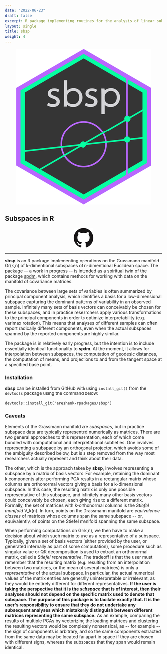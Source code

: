 ```yaml
---
date: "2022-06-23"
draft: false
excerpt: R package implementing routines for the analysis of linear subspaces, such as those obtained by principal component analysis. Formally, it is designed for the analysis of data lying on the Grassmann manifold G(k,n) of k-dimentional subspaces of n-dimentional Euclidean space.
layout: single
title: sbsp
weight: 4
---
```


<p align="center">
  <img src="sbsp-hex.png" />
</p>

## Subspaces in R

<p align="center">
  <a href="https://github.com/areshenk-rpackages/sbsp"><img src="giticon.png" alt="Github" style="width:64px;height:64px;"></a>
</p>

---

**sbsp** is an R package implementing operations on the Grassmann manifold Gr(k,n) of k-dimentional subspaces of n-dimentional Euclidean space. The package -- a work in progress -- is intended as a spiritual twin of the package <a href="https://github.com/areshenk-rpackages/sbsp">spdm</a>, which contains methods for working with data on the manifold of covariance matrices.

The covariance between large sets of variables is often summarized by principal component analysis, which identifies a basis for a low-dimensional subspace capturing the dominant patterns of variability in an observed sample. Infinitely many sets of basis vectors can conceivably be chosen for these subspaces, and in practice researchers apply various transformations to the principal components in order to optimize interpretability (e.g. varimax rotation). This means that analyses of different samples can often report radically different components, even when the actual subspaces spanned by the reported components are highly similar. 

The package is in relatively early progress, but the intention is to include essentially identical functionality to **spdm**. At the moment, it allows for interpolation between subspaces, the computation of geodesic distances, the computation of means, and projections to and from the tangent space at a specified base point.

### Installation

**sbsp** can be installed from GitHub with using `install_git()` from the `devtools` package using the command below:

`devtools::install_git('areshenk-rpackages/sbsp')`

### Caveats

Elements of the Grassmann manifold are *subspaces*, but in practice subspace data are typically represented numerically as matrices. There are two general approaches to this representation, each of which come bundled with computational and interpretational subtleties. One involves representing a subspace by an orthogonal projector, which avoids some of the ambiguity described below, but is a step removed from the way most researchers actually represent and think about their data. 

The other, which is the approach taken by **sbsp**, involves representing a subspace by a matrix of basis vectors. For example, retaining the dominant k components after performing PCA results in a rectangular matrix whose columns are orthonormal vectors giving a basis for a k-dimensional subspace. In this case, the resulting matrix is only one possible representative of this subspace, and infinitely many other basis vectors could conceivably be chosen, each giving rise to a different matrix. Formally, the set of matrices with k-orthonormal columns is the *Stiefel manifold* V_k(n). In turn, points on the Grassmann manifold are *equivalence classes* of matrices whose columns span the same subspace -- or, equivalently, of points on the Stiefel manifold spanning the same subspace. 

When performing computations on Gr(k,n), we then have to make a decision about which such matrix to use as a representative of a subspace. Typically, given a set of basis vectors (either provided by the user, or generated internally as part of some computation), some procedure such as singular value or QR decomposition is used to extract an orthonormal matrix, called a *Stiefel representative*. The tradeoff is that the user must remember that the resulting matrix (e.g. resulting from an interpolation between two matrices, or the mean of several matrices) is only a *representative* of the actual subspace. In particular, the actual numerical values of the matrix entries are generally uninterpretable or irrelevant, as they would be entirely different for different representatives. **If the user is taking the perspective that it is the *subspace* that is of interest, then their analyses should not depend on the specific matrix used to denote that subspace. The purpose of this package is to facilate exactly that. It is the user's responsibility to ensure that they do not undertake any subsequent analyses which mistakenly distinguish between different matrices representing the same subspace.** As an example, comparing the results of multiple PCAs by vectorizing the loading matrices and clustering the resulting vectors would be completely nonsensical, as -- for example -- the sign of components is arbitrary, and so the same components extracted from the same data may be located far apart in space if they are chosen with different signs, whereas the subspaces that they span would remain identical.















